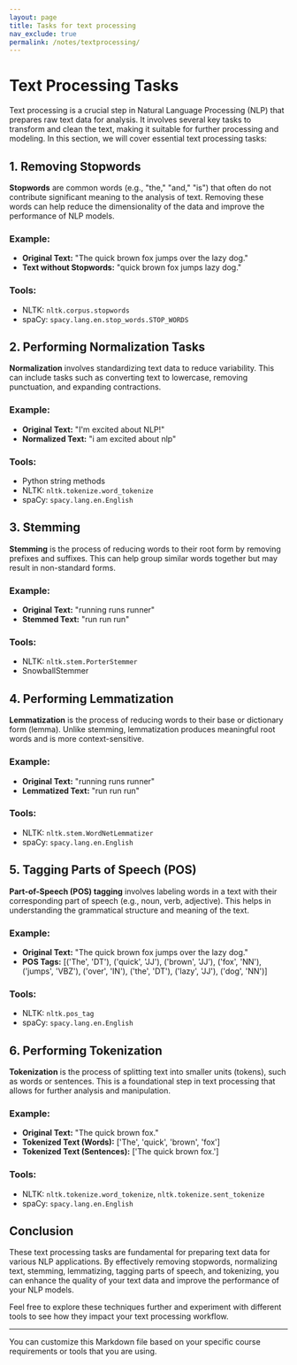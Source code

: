 ```yaml
---
layout: page
title: Tasks for text processing
nav_exclude: true
permalink: /notes/textprocessing/
---
```


# Text Processing Tasks

Text processing is a crucial step in Natural Language Processing (NLP) that prepares raw text data for analysis. It involves several key tasks to transform and clean the text, making it suitable for further processing and modeling. In this section, we will cover essential text processing tasks:

## 1. Removing Stopwords

**Stopwords** are common words (e.g., "the," "and," "is") that often do not contribute significant meaning to the analysis of text. Removing these words can help reduce the dimensionality of the data and improve the performance of NLP models.

### Example:
- **Original Text:** "The quick brown fox jumps over the lazy dog."
- **Text without Stopwords:** "quick brown fox jumps lazy dog."

### Tools:
- NLTK: `nltk.corpus.stopwords`
- spaCy: `spacy.lang.en.stop_words.STOP_WORDS`

## 2. Performing Normalization Tasks

**Normalization** involves standardizing text data to reduce variability. This can include tasks such as converting text to lowercase, removing punctuation, and expanding contractions.

### Example:
- **Original Text:** "I'm excited about NLP!"
- **Normalized Text:** "i am excited about nlp"

### Tools:
- Python string methods
- NLTK: `nltk.tokenize.word_tokenize`
- spaCy: `spacy.lang.en.English`

## 3. Stemming

**Stemming** is the process of reducing words to their root form by removing prefixes and suffixes. This can help group similar words together but may result in non-standard forms.

### Example:
- **Original Text:** "running runs runner"
- **Stemmed Text:** "run run run"

### Tools:
- NLTK: `nltk.stem.PorterStemmer`
- SnowballStemmer

## 4. Performing Lemmatization

**Lemmatization** is the process of reducing words to their base or dictionary form (lemma). Unlike stemming, lemmatization produces meaningful root words and is more context-sensitive.

### Example:
- **Original Text:** "running runs runner"
- **Lemmatized Text:** "run run run"

### Tools:
- NLTK: `nltk.stem.WordNetLemmatizer`
- spaCy: `spacy.lang.en.English`

## 5. Tagging Parts of Speech (POS)

**Part-of-Speech (POS) tagging** involves labeling words in a text with their corresponding part of speech (e.g., noun, verb, adjective). This helps in understanding the grammatical structure and meaning of the text.

### Example:
- **Original Text:** "The quick brown fox jumps over the lazy dog."
- **POS Tags:** [('The', 'DT'), ('quick', 'JJ'), ('brown', 'JJ'), ('fox', 'NN'), ('jumps', 'VBZ'), ('over', 'IN'), ('the', 'DT'), ('lazy', 'JJ'), ('dog', 'NN')]

### Tools:
- NLTK: `nltk.pos_tag`
- spaCy: `spacy.lang.en.English`

## 6. Performing Tokenization

**Tokenization** is the process of splitting text into smaller units (tokens), such as words or sentences. This is a foundational step in text processing that allows for further analysis and manipulation.

### Example:
- **Original Text:** "The quick brown fox."
- **Tokenized Text (Words):** ['The', 'quick', 'brown', 'fox']
- **Tokenized Text (Sentences):** ['The quick brown fox.']

### Tools:
- NLTK: `nltk.tokenize.word_tokenize`, `nltk.tokenize.sent_tokenize`
- spaCy: `spacy.lang.en.English`

## Conclusion

These text processing tasks are fundamental for preparing text data for various NLP applications. By effectively removing stopwords, normalizing text, stemming, lemmatizing, tagging parts of speech, and tokenizing, you can enhance the quality of your text data and improve the performance of your NLP models.

Feel free to explore these techniques further and experiment with different tools to see how they impact your text processing workflow.

---

You can customize this Markdown file based on your specific course requirements or tools that you are using.










